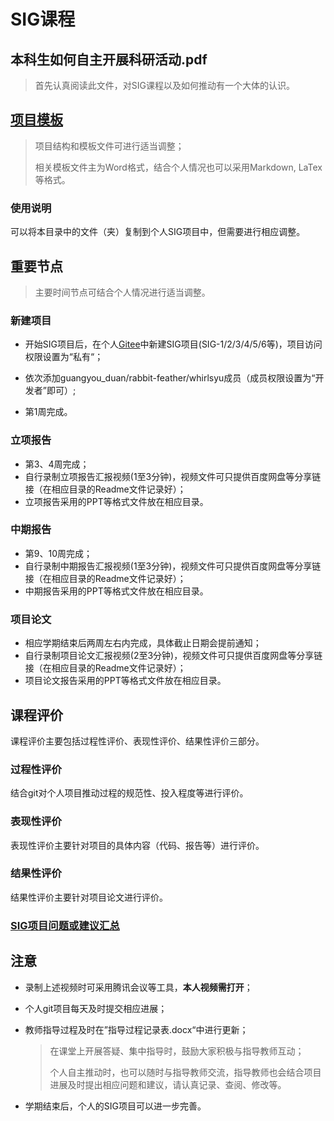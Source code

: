 # SIG课程



## 本科生如何自主开展科研活动.pdf

> 首先认真阅读此文件，对SIG课程以及如何推动有一个大体的认识。



## [项目模板](项目模板)

> 项目结构和模板文件可进行适当调整；
>
> 相关模板文件主为Word格式，结合个人情况也可以采用Markdown, LaTex等格式。

### 使用说明

可以将本目录中的文件（夹）复制到个人SIG项目中，但需要进行相应调整。



## 重要节点

> 主要时间节点可结合个人情况进行适当调整。

### 新建项目

- 开始SIG项目后，在个人[Gitee](https://gitee.com/)中新建SIG项目(SIG-1/2/3/4/5/6等)，项目访问权限设置为“私有“；

- 依次添加guangyou_duan/rabbit-feather/whirlsyu成员（成员权限设置为“开发者”即可）; 
- 第1周完成。

### 立项报告

- 第3、4周完成；
- 自行录制立项报告汇报视频(1至3分钟)，视频文件可只提供百度网盘等分享链接（在相应目录的Readme文件记录好）；
- 立项报告采用的PPT等格式文件放在相应目录。



### 中期报告

- 第9、10周完成；
- 自行录制中期报告汇报视频(1至3分钟)，视频文件可只提供百度网盘等分享链接（在相应目录的Readme文件记录好）；
- 中期报告采用的PPT等格式文件放在相应目录。



### 项目论文

- 相应学期结束后两周左右内完成，具体截止日期会提前通知；
- 自行录制项目论文汇报视频(2至3分钟)，视频文件可只提供百度网盘等分享链接（在相应目录的Readme文件记录好）；
- 项目论文报告采用的PPT等格式文件放在相应目录。



## 课程评价

课程评价主要包括过程性评价、表现性评价、结果性评价三部分。



### 过程性评价

结合git对个人项目推动过程的规范性、投入程度等进行评价。

### 表现性评价

表现性评价主要针对项目的具体内容（代码、报告等）进行评价。

### 结果性评价

结果性评价主要针对项目论文进行评价。



### [SIG项目问题或建议汇总](https://pwkn7iyrnfl.feishu.cn/docx/OVs2dh2VyoGZiexL4VtcevUmnGg)





## 注意

- 录制上述视频时可采用腾讯会议等工具，**本人视频需打开**；

- 个人git项目每天及时提交相应进展；

- 教师指导过程及时在”指导过程记录表.docx“中进行更新；

  > 在课堂上开展答疑、集中指导时，鼓励大家积极与指导教师互动；
  >
  > 个人自主推动时，也可以随时与指导教师交流，指导教师也会结合项目进展及时提出相应问题和建议，请认真记录、查阅、修改等。

- 学期结束后，个人的SIG项目可以进一步完善。



